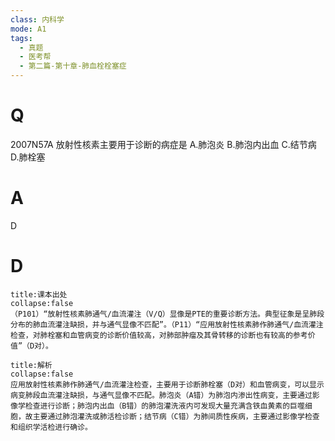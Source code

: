 ```yaml
---
class: 内科学
mode: A1
tags:
  - 真题
  - 医考帮
  - 第二篇-第十章-肺血栓栓塞症
---
```


# Q
2007N57A 放射性核素主要用于诊断的病症是
A.肺泡炎
B.肺泡内出血
C.结节病
D.肺栓塞

# A
D
# D
```ad-note
title:课本出处
collapse:false
（P101）“放射性核素肺通气/血流灌注（V/Q）显像是PTE的重要诊断方法。典型征象是呈肺段分布的肺血流灌注缺损，并与通气显像不匹配”。（P11）“应用放射性核素肺作肺通气/血流灌注检查，对肺栓塞和血管病变的诊断价值较高，对肺部肿瘤及其骨转移的诊断也有较高的参考价值”（D对）。
```

```ad-summary
title:解析
collapse:false
应用放射性核素肺作肺通气/血流灌注检查，主要用于诊断肺栓塞（D对）和血管病变，可以显示病变肺段血流灌注缺损，与通气显像不匹配。肺泡炎（A错）为肺泡内渗出性病变，主要通过影像学检查进行诊断；肺泡内出血（B错）的肺泡灌洗液内可发现大量充满含铁血黄素的巨噬细胞，故主要通过肺泡灌洗或肺活检诊断；结节病（C错）为肺间质性疾病，主要通过影像学检查和组织学活检进行确诊。
```

